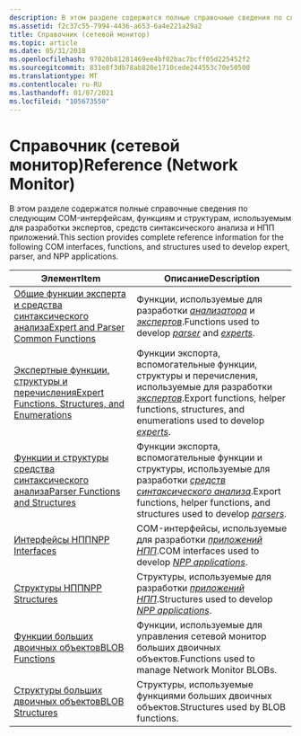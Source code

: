 ```yaml
---
description: В этом разделе содержатся полные справочные сведения по следующим COM-интерфейсам, функциям и структурам, используемым для разработки экспертов, средств синтаксического анализа и НПП приложений.
ms.assetid: f2c37c55-7994-4436-a653-6a4e221a29a2
title: Справочник (сетевой монитор)
ms.topic: article
ms.date: 05/31/2018
ms.openlocfilehash: 97020b81281469ee4bf02bac7bcff05d225452f2
ms.sourcegitcommit: 831e8f3db78ab820e1710cede244553c70e50500
ms.translationtype: MT
ms.contentlocale: ru-RU
ms.lasthandoff: 01/07/2021
ms.locfileid: "105673550"
---
```

# <a name="reference-network-monitor"></a><span data-ttu-id="84c5c-103">Справочник (сетевой монитор)</span><span class="sxs-lookup"><span data-stu-id="84c5c-103">Reference (Network Monitor)</span></span>

<span data-ttu-id="84c5c-104">В этом разделе содержатся полные справочные сведения по следующим COM-интерфейсам, функциям и структурам, используемым для разработки экспертов, средств синтаксического анализа и НПП приложений.</span><span class="sxs-lookup"><span data-stu-id="84c5c-104">This section provides complete reference information for the following COM interfaces, functions, and structures used to develop expert, parser, and NPP applications.</span></span>



| <span data-ttu-id="84c5c-105">Элемент</span><span class="sxs-lookup"><span data-stu-id="84c5c-105">Item</span></span>                                                                                               | <span data-ttu-id="84c5c-106">Описание</span><span class="sxs-lookup"><span data-stu-id="84c5c-106">Description</span></span>                                                                                                             |
|----------------------------------------------------------------------------------------------------|-------------------------------------------------------------------------------------------------------------------------|
| [<span data-ttu-id="84c5c-107">Общие функции эксперта и средства синтаксического анализа</span><span class="sxs-lookup"><span data-stu-id="84c5c-107">Expert and Parser Common Functions</span></span>](expert-and-parser-common-functions.md)                       | <span data-ttu-id="84c5c-108">Функции, используемые для разработки [*анализатора*](p.md) и [*экспертов*](e.md).</span><span class="sxs-lookup"><span data-stu-id="84c5c-108">Functions used to develop [*parser*](p.md) and [*experts*](e.md).</span></span>               |
| [<span data-ttu-id="84c5c-109">Экспертные функции, структуры и перечисления</span><span class="sxs-lookup"><span data-stu-id="84c5c-109">Expert Functions, Structures, and Enumerations</span></span>](expert-functions-structures-and-enumerations.md) | <span data-ttu-id="84c5c-110">Функции экспорта, вспомогательные функции, структуры и перечисления, используемые для разработки [*экспертов*](e.md).</span><span class="sxs-lookup"><span data-stu-id="84c5c-110">Export functions, helper functions, structures, and enumerations used to develop [*experts*](e.md).</span></span> |
| [<span data-ttu-id="84c5c-111">Функции и структуры средства синтаксического анализа</span><span class="sxs-lookup"><span data-stu-id="84c5c-111">Parser Functions and Structures</span></span>](parser-functions-and-structures.md)                             | <span data-ttu-id="84c5c-112">Функции экспорта, вспомогательные функции и структуры, используемые для разработки [*средств синтаксического анализа*](p.md).</span><span class="sxs-lookup"><span data-stu-id="84c5c-112">Export functions, helper functions, and structures used to develop [*parsers*](p.md).</span></span>               |
| [<span data-ttu-id="84c5c-113">Интерфейсы НПП</span><span class="sxs-lookup"><span data-stu-id="84c5c-113">NPP Interfaces</span></span>](npp-interfaces.md)                                                               | <span data-ttu-id="84c5c-114">COM-интерфейсы, используемые для разработки [*приложений НПП*](n.md).</span><span class="sxs-lookup"><span data-stu-id="84c5c-114">COM interfaces used to develop [*NPP applications*](n.md).</span></span>                                 |
| [<span data-ttu-id="84c5c-115">Структуры НПП</span><span class="sxs-lookup"><span data-stu-id="84c5c-115">NPP Structures</span></span>](npp-structures.md)                                                               | <span data-ttu-id="84c5c-116">Структуры, используемые для разработки [*приложений НПП*](n.md).</span><span class="sxs-lookup"><span data-stu-id="84c5c-116">Structures used to develop [*NPP applications*](n.md).</span></span>                                     |
| [<span data-ttu-id="84c5c-117">Функции больших двоичных объектов</span><span class="sxs-lookup"><span data-stu-id="84c5c-117">BLOB Functions</span></span>](blob-functions.md)                                                               | <span data-ttu-id="84c5c-118">Функции, используемые для управления сетевой монитор больших двоичных объектов.</span><span class="sxs-lookup"><span data-stu-id="84c5c-118">Functions used to manage Network Monitor BLOBs.</span></span>                                                                         |
| [<span data-ttu-id="84c5c-119">Структуры больших двоичных объектов</span><span class="sxs-lookup"><span data-stu-id="84c5c-119">BLOB Structures</span></span>](blob-structures.md)                                                             | <span data-ttu-id="84c5c-120">Структуры, используемые функциями больших двоичных объектов.</span><span class="sxs-lookup"><span data-stu-id="84c5c-120">Structures used by BLOB functions.</span></span>                                                                                      |



 

 

 




